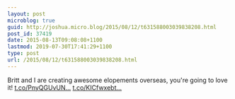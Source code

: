 ```yaml
---
layout: post
microblog: true
guid: http://joshua.micro.blog/2015/08/12/t631588003039838208.html
post_id: 37419
date: 2015-08-13T09:08:08+1100
lastmod: 2019-07-30T17:41:29+1100
type: post
url: /2015/08/12/t631588003039838208.html
---
```

Britt and I are creating awesome elopements overseas, you're going to love it! [t.co/PnyQGUvUN...](http://t.co/PnyQGUvUNI) [t.co/KICfwxebt...](http://t.co/KICfwxebtM)
